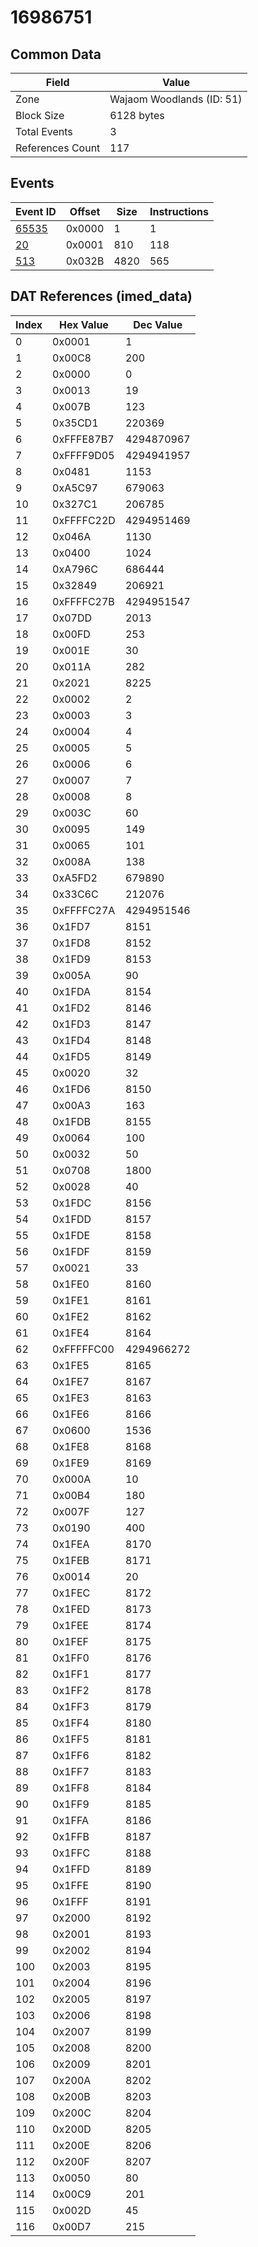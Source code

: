 # 16986751

## Common Data

| Field            | Value                     |
|------------------|---------------------------|
| Zone             | Wajaom Woodlands (ID: 51) |
| Block Size       | 6128 bytes                |
| Total Events     | 3                         |
| References Count | 117                       |

## Events

| Event ID            | Offset   |   Size |   Instructions |
|---------------------|----------|--------|----------------|
| [65535](./65535.md) | 0x0000   |      1 |              1 |
| [20](./20.md)       | 0x0001   |    810 |            118 |
| [513](./513.md)     | 0x032B   |   4820 |            565 |

## DAT References (imed_data)

|   Index | Hex Value   |   Dec Value |
|---------|-------------|-------------|
|       0 | 0x0001      |           1 |
|       1 | 0x00C8      |         200 |
|       2 | 0x0000      |           0 |
|       3 | 0x0013      |          19 |
|       4 | 0x007B      |         123 |
|       5 | 0x35CD1     |      220369 |
|       6 | 0xFFFE87B7  |  4294870967 |
|       7 | 0xFFFF9D05  |  4294941957 |
|       8 | 0x0481      |        1153 |
|       9 | 0xA5C97     |      679063 |
|      10 | 0x327C1     |      206785 |
|      11 | 0xFFFFC22D  |  4294951469 |
|      12 | 0x046A      |        1130 |
|      13 | 0x0400      |        1024 |
|      14 | 0xA796C     |      686444 |
|      15 | 0x32849     |      206921 |
|      16 | 0xFFFFC27B  |  4294951547 |
|      17 | 0x07DD      |        2013 |
|      18 | 0x00FD      |         253 |
|      19 | 0x001E      |          30 |
|      20 | 0x011A      |         282 |
|      21 | 0x2021      |        8225 |
|      22 | 0x0002      |           2 |
|      23 | 0x0003      |           3 |
|      24 | 0x0004      |           4 |
|      25 | 0x0005      |           5 |
|      26 | 0x0006      |           6 |
|      27 | 0x0007      |           7 |
|      28 | 0x0008      |           8 |
|      29 | 0x003C      |          60 |
|      30 | 0x0095      |         149 |
|      31 | 0x0065      |         101 |
|      32 | 0x008A      |         138 |
|      33 | 0xA5FD2     |      679890 |
|      34 | 0x33C6C     |      212076 |
|      35 | 0xFFFFC27A  |  4294951546 |
|      36 | 0x1FD7      |        8151 |
|      37 | 0x1FD8      |        8152 |
|      38 | 0x1FD9      |        8153 |
|      39 | 0x005A      |          90 |
|      40 | 0x1FDA      |        8154 |
|      41 | 0x1FD2      |        8146 |
|      42 | 0x1FD3      |        8147 |
|      43 | 0x1FD4      |        8148 |
|      44 | 0x1FD5      |        8149 |
|      45 | 0x0020      |          32 |
|      46 | 0x1FD6      |        8150 |
|      47 | 0x00A3      |         163 |
|      48 | 0x1FDB      |        8155 |
|      49 | 0x0064      |         100 |
|      50 | 0x0032      |          50 |
|      51 | 0x0708      |        1800 |
|      52 | 0x0028      |          40 |
|      53 | 0x1FDC      |        8156 |
|      54 | 0x1FDD      |        8157 |
|      55 | 0x1FDE      |        8158 |
|      56 | 0x1FDF      |        8159 |
|      57 | 0x0021      |          33 |
|      58 | 0x1FE0      |        8160 |
|      59 | 0x1FE1      |        8161 |
|      60 | 0x1FE2      |        8162 |
|      61 | 0x1FE4      |        8164 |
|      62 | 0xFFFFFC00  |  4294966272 |
|      63 | 0x1FE5      |        8165 |
|      64 | 0x1FE7      |        8167 |
|      65 | 0x1FE3      |        8163 |
|      66 | 0x1FE6      |        8166 |
|      67 | 0x0600      |        1536 |
|      68 | 0x1FE8      |        8168 |
|      69 | 0x1FE9      |        8169 |
|      70 | 0x000A      |          10 |
|      71 | 0x00B4      |         180 |
|      72 | 0x007F      |         127 |
|      73 | 0x0190      |         400 |
|      74 | 0x1FEA      |        8170 |
|      75 | 0x1FEB      |        8171 |
|      76 | 0x0014      |          20 |
|      77 | 0x1FEC      |        8172 |
|      78 | 0x1FED      |        8173 |
|      79 | 0x1FEE      |        8174 |
|      80 | 0x1FEF      |        8175 |
|      81 | 0x1FF0      |        8176 |
|      82 | 0x1FF1      |        8177 |
|      83 | 0x1FF2      |        8178 |
|      84 | 0x1FF3      |        8179 |
|      85 | 0x1FF4      |        8180 |
|      86 | 0x1FF5      |        8181 |
|      87 | 0x1FF6      |        8182 |
|      88 | 0x1FF7      |        8183 |
|      89 | 0x1FF8      |        8184 |
|      90 | 0x1FF9      |        8185 |
|      91 | 0x1FFA      |        8186 |
|      92 | 0x1FFB      |        8187 |
|      93 | 0x1FFC      |        8188 |
|      94 | 0x1FFD      |        8189 |
|      95 | 0x1FFE      |        8190 |
|      96 | 0x1FFF      |        8191 |
|      97 | 0x2000      |        8192 |
|      98 | 0x2001      |        8193 |
|      99 | 0x2002      |        8194 |
|     100 | 0x2003      |        8195 |
|     101 | 0x2004      |        8196 |
|     102 | 0x2005      |        8197 |
|     103 | 0x2006      |        8198 |
|     104 | 0x2007      |        8199 |
|     105 | 0x2008      |        8200 |
|     106 | 0x2009      |        8201 |
|     107 | 0x200A      |        8202 |
|     108 | 0x200B      |        8203 |
|     109 | 0x200C      |        8204 |
|     110 | 0x200D      |        8205 |
|     111 | 0x200E      |        8206 |
|     112 | 0x200F      |        8207 |
|     113 | 0x0050      |          80 |
|     114 | 0x00C9      |         201 |
|     115 | 0x002D      |          45 |
|     116 | 0x00D7      |         215 |
